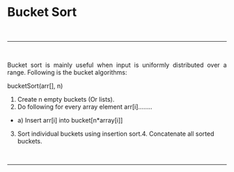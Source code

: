 # Bucket Sort

<br/>

---

<br/>

<p align="justify">
Bucket sort is mainly useful when input is uniformly distributed over a range. Following is the bucket algorithms:   
</p>

bucketSort(arr[], n)

1. Create n empty buckets (Or lists).
2. Do following for every array element arr[i]........

- a) Insert arr[i] into bucket[n\*array[i]]

3. Sort individual buckets using insertion sort.4. Concatenate all sorted buckets.

<br/>

---
